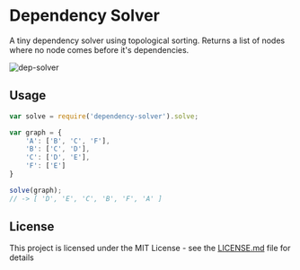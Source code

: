 # Dependency Solver

A tiny dependency solver using topological sorting. Returns a list of nodes where no node comes before it's dependencies.  

![dep-solver](https://cloud.githubusercontent.com/assets/25879989/23125249/7cd12be6-f779-11e6-87c2-721baa84402d.png)

## Usage

```javascript
var solve = require('dependency-solver').solve;

var graph = {
    'A': ['B', 'C', 'F'],
    'B': ['C', 'D'],
    'C': ['D', 'E'],
    'F': ['E']
}

solve(graph);
// -> [ 'D', 'E', 'C', 'B', 'F', 'A' ]
```

## License

This project is licensed under the MIT License - see the [LICENSE.md](LICENSE.md) file for details

